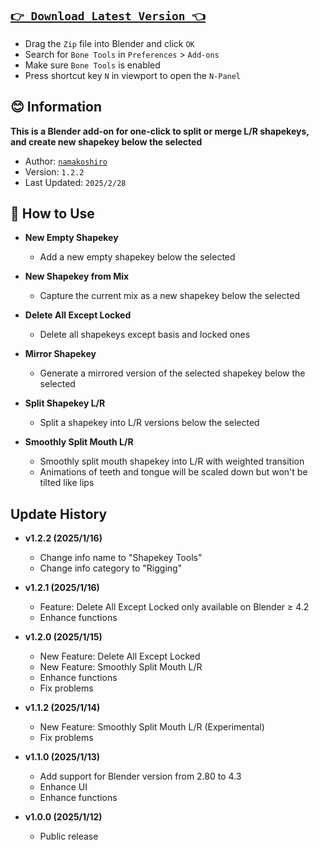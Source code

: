 ## [**`👉 Download Latest Version 👈`**](https://github.com/namakoshiro/blender-shapekey-tools/releases/download/v1.2.2/blender-shapekey-tools-v1.2.2.zip)

- Drag the `Zip` file into Blender and click `OK`
- Search for `Bone Tools` in `Preferences` > `Add-ons`
- Make sure `Bone Tools` is enabled
- Press shortcut key `N` in viewport to open the `N-Panel`

## **😊 Information**

**This is a Blender add-on for one-click to split or merge L/R shapekeys, and create new shapekey below the selected**  

- Author: [`namakoshiro`](https://x.com/namakoshiro)  
- Version: `1.2.2`  
- Last Updated: `2025/2/28`  

## **📖 How to Use**

- **New Empty Shapekey**
    - Add a new empty shapekey below the selected

- **New Shapekey from Mix**
    - Capture the current mix as a new shapekey below the selected

- **Delete All Except Locked**
    - Delete all shapekeys except basis and locked ones

- **Mirror Shapekey**
    - Generate a mirrored version of the selected shapekey below the selected

- **Split Shapekey L/R**
    - Split a shapekey into L/R versions below the selected

- **Smoothly Split Mouth L/R**
    - Smoothly split mouth shapekey into L/R with weighted transition
    - Animations of teeth and tongue will be scaled down but won't be tilted like lips

## **Update History**

- **v1.2.2 (2025/1/16)**
    - Change info name to "Shapekey Tools"
    - Change info category to "Rigging"

- **v1.2.1 (2025/1/16)**
    - Feature: Delete All Except Locked only available on Blender ≥ 4.2
    - Enhance functions

- **v1.2.0 (2025/1/15)**
    - New Feature: Delete All Except Locked
    - New Feature: Smoothly Split Mouth L/R
    - Enhance functions
    - Fix problems

- **v1.1.2 (2025/1/14)**
    - New Feature: Smoothly Split Mouth L/R (Experimental)
    - Fix problems

- **v1.1.0 (2025/1/13)**
    - Add support for Blender version from 2.80 to 4.3
    - Enhance UI
    - Enhance functions

- **v1.0.0 (2025/1/12)**
    - Public release

